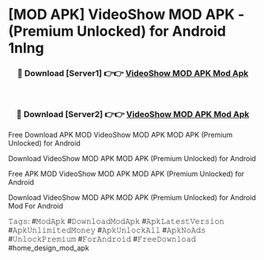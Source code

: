 # [MOD APK] VideoShow MOD APK - (Premium Unlocked) for Android 1nlng



<div align="center">
<h3>🔴 Download [Server1] 👉👉 <a href="https://momento.my/?title=VideoShow_MOD_APK">VideoShow MOD APK Mod Apk</a></h3><br>

<h3>🔴 Download [Server2] 👉👉 <a href="https://momento.my/?title=VideoShow_MOD_APK">VideoShow MOD APK Mod Apk</a></h3>
</div>



Free Download APK MOD VideoShow MOD APK MOD APK (Premium Unlocked) for Android

Download VideoShow MOD APK MOD APK (Premium Unlocked) for Android

Free APK MOD VideoShow MOD APK MOD APK (Premium Unlocked) for Android

Download VideoShow MOD APK MOD APK (Premium Unlocked) for Android Mod For Android

𝚃𝚊𝚐𝚜: #𝙼𝚘𝚍𝙰𝚙𝚔 #𝙳𝚘𝚠𝚗𝚕𝚘𝚊𝚍𝙼𝚘𝚍𝙰𝚙𝚔 #𝙰𝚙𝚔𝙻𝚊𝚝𝚎𝚜𝚝𝚅𝚎𝚛𝚜𝚒𝚘𝚗 #𝙰𝚙𝚔𝚄𝚗𝚕𝚒𝚖𝚒𝚝𝚎𝚍𝙼𝚘𝚗𝚎𝚢 #𝙰𝚙𝚔𝚄𝚗𝚕𝚘𝚌𝚔𝙰𝚕𝚕 #𝙰𝚙𝚔𝙽𝚘𝙰𝚍𝚜 #𝚄𝚗𝚕𝚘𝚌𝚔𝙿𝚛𝚎𝚖𝚒𝚞𝚖 #𝙵𝚘𝚛𝙰𝚗𝚍𝚛𝚘𝚒𝚍 #𝙵𝚛𝚎𝚎𝙳𝚘𝚠𝚗𝚕𝚘𝚊𝚍 #home_design_mod_apk
